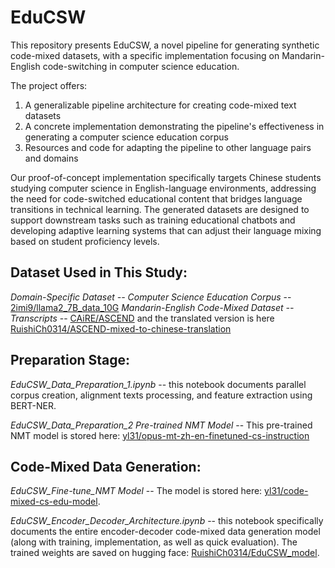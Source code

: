 # EduCSW
This repository presents EduCSW, a novel pipeline for generating synthetic code-mixed datasets, with a specific implementation focusing on Mandarin-English code-switching in computer science education. 

The project offers:
1. A generalizable pipeline architecture for creating code-mixed text datasets
2. A concrete implementation demonstrating the pipeline's effectiveness in generating a computer science education corpus
3. Resources and code for adapting the pipeline to other language pairs and domains

Our proof-of-concept implementation specifically targets Chinese students studying computer science in English-language environments, addressing the need for code-switched educational content that bridges language transitions in technical learning.
The generated datasets are designed to support downstream tasks such as training educational chatbots and developing adaptive learning systems that can adjust their language mixing based on student proficiency levels.

## Dataset Used in This Study: 
*Domain-Specific Dataset -- Computer Science Education Corpus* -- [2imi9/llama2_7B_data_10G](https://huggingface.co/datasets/2imi9/llama2_7B_data_10G)
*Mandarin-English Code-Mixed Dataset -- Transcripts* -- [CAiRE/ASCEND](https://huggingface.co/datasets/CAiRE/ASCEND) and the translated version is here [RuishiCh0314/ASCEND-mixed-to-chinese-translation](https://huggingface.co/datasets/RuishiCh0314/ASCEND-mixed-to-chinese-translation)

## Preparation Stage: 
*EduCSW_Data_Preparation_1.ipynb* -- this notebook documents parallel corpus creation, alignment texts processing, and feature extraction using BERT-NER.

*EduCSW_Data_Preparation_2 Pre-trained NMT Model* -- This pre-trained NMT model is stored here: [yl31/opus-mt-zh-en-finetuned-cs-instruction](https://huggingface.co/yl31/opus-mt-zh-en-finetuned-cs-instruction)

## Code-Mixed Data Generation: 
*EduCSW_Fine-tune_NMT Model* -- The model is stored here: [yl31/code-mixed-cs-edu-model](https://huggingface.co/yl31/code-mixed-cs-edu-model). 

*EduCSW_Encoder_Decoder_Architecture.ipynb* -- this notebook specifically documents the entire encoder-decoder code-mixed data generation model (along with training, implementation, as well as quick evaluation). The trained weights are saved on hugging face: [RuishiCh0314/EduCSW_model](https://huggingface.co/RuishiCh0314/EduCSW_model).


 
